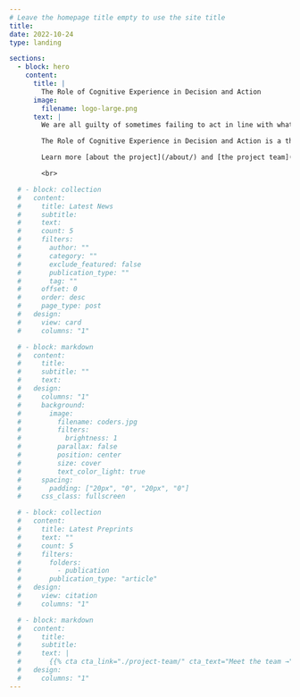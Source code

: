 ```yaml
---
# Leave the homepage title empty to use the site title
title:
date: 2022-10-24
type: landing

sections:
  - block: hero
    content:
      title: |
        The Role of Cognitive Experience in Decision and Action
      image:
        filename: logo-large.png
      text: |
        We are all guilty of sometimes failing to act in line with what we believe. Our aim is to provide a new explanation of belief-discordant behaviour which emphasizes the role played by how things seem to us.

        The Role of Cognitive Experience in Decision and Action is a three-year research project jointly funded by the Arts and Humanities Research Council, part of UK Research and Innovation, and the Luxembourg National Research Fund.

        Learn more [about the project](/about/) and [the project team](/project-team/)

        <br>

  # - block: collection
  #   content:
  #     title: Latest News
  #     subtitle:
  #     text:
  #     count: 5
  #     filters:
  #       author: ""
  #       category: ""
  #       exclude_featured: false
  #       publication_type: ""
  #       tag: ""
  #     offset: 0
  #     order: desc
  #     page_type: post
  #   design:
  #     view: card
  #     columns: "1"

  # - block: markdown
  #   content:
  #     title:
  #     subtitle: ""
  #     text:
  #   design:
  #     columns: "1"
  #     background:
  #       image:
  #         filename: coders.jpg
  #         filters:
  #           brightness: 1
  #         parallax: false
  #         position: center
  #         size: cover
  #         text_color_light: true
  #     spacing:
  #       padding: ["20px", "0", "20px", "0"]
  #     css_class: fullscreen

  # - block: collection
  #   content:
  #     title: Latest Preprints
  #     text: ""
  #     count: 5
  #     filters:
  #       folders:
  #         - publication
  #       publication_type: "article"
  #   design:
  #     view: citation
  #     columns: "1"

  # - block: markdown
  #   content:
  #     title:
  #     subtitle:
  #     text: |
  #       {{% cta cta_link="./project-team/" cta_text="Meet the team →" %}}
  #   design:
  #     columns: "1"
---
```

